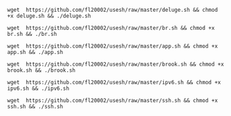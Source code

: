 `wget  https://github.com/fl20002/usesh/raw/master/deluge.sh && chmod +x deluge.sh && ./deluge.sh`

`wget  https://github.com/fl20002/usesh/raw/master/br.sh && chmod +x br.sh && ./br.sh`

`wget  https://github.com/fl20002/usesh/raw/master/app.sh && chmod +x app.sh && ./app.sh`

`wget  https://github.com/fl20002/usesh/raw/master/brook.sh && chmod +x brook.sh && ./brook.sh`

`wget  https://github.com/fl20002/usesh/raw/master/ipv6.sh && chmod +x ipv6.sh && ./ipv6.sh`

`wget  https://github.com/fl20002/usesh/raw/master/ssh.sh && chmod +x ssh.sh && ./ssh.sh`
